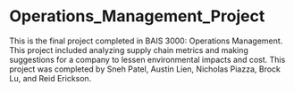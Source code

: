 # Operations_Management_Project
This is the final project completed in BAIS 3000: Operations Management. This project included analyzing supply chain metrics and making suggestions for a company to lessen environmental impacts and cost. This project was completed by Sneh Patel, Austin Lien, Nicholas Piazza, Brock Lu, and Reid Erickson.
